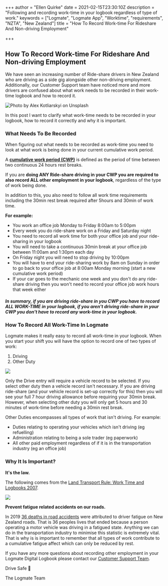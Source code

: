 +++
author = "Ellen Quirke"
date = 2021-02-15T23:30:10Z
description = "Following and recording work-time in your logbook regardless of type of work."
keywords = ["Logmate", "Logmate App", "Worktime", "requirements", "NZTA", "New Zealand"]
title = "How To Record Work-time For Rideshare And Non-driving Employment"

+++
## How To Record Work-time For Rideshare And Non-driving Employment

We have seen an increasing number of Ride-share drivers in New Zealand who are driving as a side gig alongside other non-driving employment. Additionally, our Customer Support team have noticed more and more drivers are confused about what work needs to be recorded in their work-time logbook and how to record it.

![Photo by Alex Kotliarskyi on Unsplash](/uploads/photo-1504384308090-c894fdcc538d.jpeg "Photo by Alex Kotliarskyi on Unsplash")

In this post I want to clarify what work-time needs to be recorded in your logbook, how to record it correctly and why it is important.

### What Needs To Be Recorded

When figuring out what needs to be recorded as work-time you need to look at what work is being done in your current cumulative work period.

A [**cumulative work period (CWP)**](https://help.logmate.co.nz/en/articles/3348318-understanding-the-nz-work-time-rules) is defined as the period of time between two continuous 24 hours rest breaks.

If you are **doing ANY Ride-share driving in your CWP you are required to also record ALL other employment in your logbook**, regardless of the type of work being done.

In addition to this, you also need to follow all work time requirements including the 30min rest break required after 5hours and 30min of work time.

**For example:**

* You work an office job Monday to Friday 8:00am to 5:00pm
* Every week you do ride-share work on a Friday and Saturday night
* You need to record all work time for both your office job and your ride-sharing in your logbook
* You will need to take a continuous 30min break at your office job between 11:00am and 1:30pm each day
* On Friday night you will need to stop driving by 10:00pm
* You will have to end your ride-sharing work by 8am on Sunday in order to go back to your office job at 8:00am Monday morning (start a new cumulative work period)
* If your car goes to the mechanic one week and you don't do any ride-share driving then you won't need to record your office job work hours that week either

##### In summary, if you are driving ride-share in you CWP you have to record ALL WORK-TIME in your logbook, if you aren't driving ride-share in your CWP you don't have to record any work-time in your logbook.

### How To Record All Work-Time In Logmate

Logmate makes it really easy to record all work-time in your logbook. When you start your shift you will have the option to record one of two types of work:

1. Driving
2. Other Duty

![](/uploads/screen-shot-2020-02-21-at-11-35-31-am.png)

Only the Drive entry will require a vehicle record to be selected. If you select other duty then a vehicle record isn't necessary. If you are driving ride-share (and your vehicle record is set-up correctly for this) then you will see your full 7 hour driving allowance before requiring your 30min break. However, when selecting other duty you will only get 5 hours and 30 minutes of work-time before needing a 30min rest break.

Other Duties encompasses all types of work that isn't driving. For example:

* Duties relating to operating your vehicles which isn't driving (eg refuelling)
* Administration relating to being a sole trader (eg paperwork)
* All other paid employment regardless of if it is in the transportation industry (eg an office job)

### Why It Is Important?

**It's the law.**

The following comes from the [Land Transport Rule: Work Time and Logbooks 2007](https://www.nzta.govt.nz/assets/resources/rules/docs/work-time-and-logbooks-2007-as-at-1-October-2017.pdf).

![](/uploads/screen-shot-2021-02-16-at-12-15-42-pm.png)

**Prevent fatigue related accidents on our roads.**

In 2019 [36 deaths in road accidents](https://www.transport.govt.nz/statistics-and-insights/safety-annual-statistics/) were attributed to driver fatigue on New Zealand roads. That is 36 peoples lives that ended because a person operating a motor vehicle was driving in a fatigued state. Anything we can do in the transportation industry to minimise this statistic is extremely vital. That is why is is important to remember that all types of work contribute to a cumulative fatigue affect which can only be reduced by rest.

If you have any more questions about recording other employment in your Logmate Digital Logbook please contact our [Customer Support Team](https://help.logmate.co.nz/en/articles/3383687-how-do-i-contact-logmate-customer-support).

Drive Safe 🚗

The Logmate Team